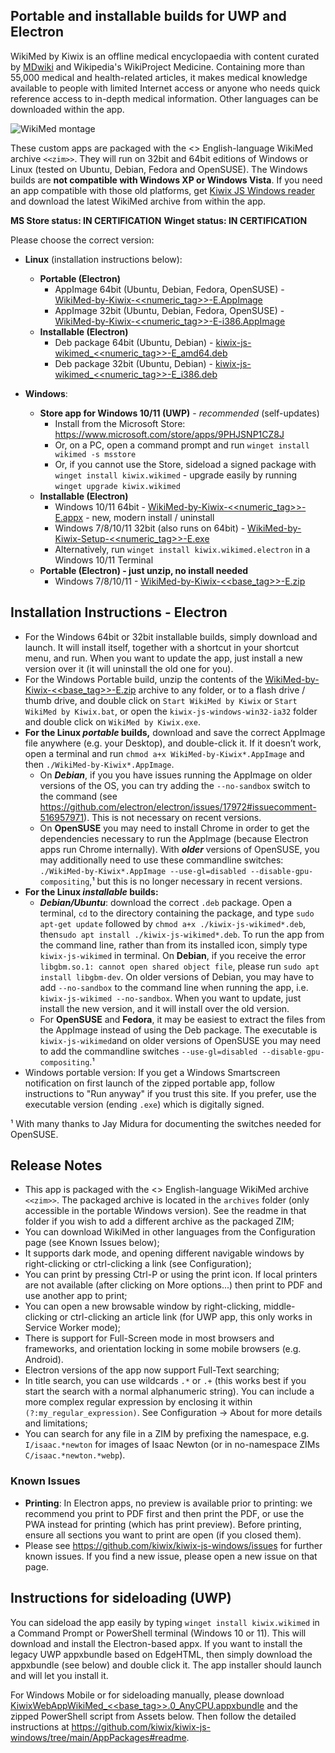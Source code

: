 ## Portable and installable builds for UWP and Electron

WikiMed by Kiwix is an offline medical encyclopaedia with content curated by [MDwiki](https://mdwiki.org/) and Wikipedia's WikiProject Medicine. Containing more than 55,000 medical and health-related articles, it makes medical knowledge available to people with limited Internet access or anyone who needs quick reference access to in-depth medical information. Other languages can be downloaded within the app.

![WikiMed montage](https://user-images.githubusercontent.com/4304337/182706203-eca53649-8dea-44b9-ac4a-b08cc05c4252.png)

These custom apps are packaged with the <<date>> English-language WikiMed archive `<<zim>>`. They will run on 32bit and 64bit editions of Windows or Linux (tested on Ubuntu, Debian, Fedora and OpenSUSE). The Windows builds are **not compatible with Windows XP or Windows Vista**. If you need an app compatible with those old platforms, get [Kiwix JS Windows reader](https://kiwix.github.io/kiwix-js-windows/kiwix-js-nwjs.html) and download the latest WikiMed archive from within the app.

**MS Store status: IN CERTIFICATION**
**Winget status: IN CERTIFICATION**

Please choose the correct version:

* **Linux** (installation instructions below):
  - **Portable (Electron)**
    + AppImage 64bit (Ubuntu, Debian, Fedora, OpenSUSE) - [WikiMed-by-Kiwix-<<numeric_tag>>-E.AppImage](https://github.com/kiwix/kiwix-js-windows/releases/download/v<<base_tag>>-WikiMed/WikiMed-by-Kiwix-<<numeric_tag>>-E.AppImage)
    + AppImage 32bit (Ubuntu, Debian, Fedora, OpenSUSE) - [WikiMed-by-Kiwix-<<numeric_tag>>-E-i386.AppImage](https://github.com/kiwix/kiwix-js-windows/releases/download/v<<base_tag>>-WikiMed/WikiMed-by-Kiwix-<<numeric_tag>>-E-i386.AppImage)
  - **Installable (Electron)**
    + Deb package 64bit (Ubuntu, Debian) - [kiwix-js-wikimed_<<numeric_tag>>-E_amd64.deb](https://github.com/kiwix/kiwix-js-windows/releases/download/v<<base_tag>>-WikiMed/kiwix-js-wikimed_<<numeric_tag>>-E_amd64.deb)
    + Deb package 32bit (Ubuntu, Debian) - [kiwix-js-wikimed_<<numeric_tag>>-E_i386.deb](https://github.com/kiwix/kiwix-js-windows/releases/download/v<<base_tag>>-WikiMed/kiwix-js-wikimed_<<numeric_tag>>-E_i386.deb)

* **Windows**:
  - **Store app for Windows 10/11 (UWP)** - _recommended_ (self-updates)
    + Install from the Microsoft Store: https://www.microsoft.com/store/apps/9PHJSNP1CZ8J
    + Or, on a PC, open a command prompt and run `winget install wikimed -s msstore`
    + Or, if you cannot use the Store, sideload a signed package with `winget install kiwix.wikimed` - upgrade easily by running `winget upgrade kiwix.wikimed`
  - **Installable (Electron)**
    + Windows 10/11 64bit - [WikiMed-by-Kiwix-<<numeric_tag>>-E.appx](https://github.com/kiwix/kiwix-js-windows/releases/download/v<<base_tag>>-WikiMed/WikiMed-by-Kiwix-<<numeric_tag>>-E.appx) - new, modern install / uninstall
    + Windows 7/8/10/11 32bit (also runs on 64bit) - [WikiMed-by-Kiwix-Setup-<<numeric_tag>>-E.exe](https://github.com/kiwix/kiwix-js-windows/releases/download/v<<base_tag>>-WikiMed/WikiMed-by-Kiwix-Setup-<<numeric_tag>>-E.exe)
    + Alternatively, run `winget install kiwix.wikimed.electron` in a Windows 10/11 Terminal
  - **Portable (Electron) - just unzip, no install needed**
    + Windows 7/8/10/11 - [WikiMed-by-Kiwix-<<base_tag>>-E.zip](https://github.com/kiwix/kiwix-js-windows/releases/download/v<<base_tag>>-WikiMed/WikiMed-by-Kiwix-<<base_tag>>-E.zip)

## Installation Instructions - Electron

* For the Windows 64bit or 32bit installable builds, simply download and launch. It will install itself, together with a shortcut in your shortcut menu, and run. When you want to update the app, just install a new version over it (it will uninstall the old one for you).
* For the Windows Portable build, unzip the contents of the [WikiMed-by-Kiwix-<<base_tag>>-E.zip](https://github.com/kiwix/kiwix-js-windows/releases/download/v<<base_tag>>-WikiMed/WikiMed-by-Kiwix-<<base_tag>>-E.zip) archive to any folder, or to a flash drive / thumb drive, and double click on `Start WikiMed by Kiwix` or `Start WikiMed by Kiwix.bat`, or open the `kiwix-js-windows-win32-ia32` folder and double click on `WikiMed by Kiwix.exe`.
* **For the Linux _portable_ builds,** download and save the correct AppImage file anywhere (e.g. your Desktop), and double-click it. If it doesn’t work, open a terminal and run `chmod a+x WikiMed-by-Kiwix*.AppImage` and then `./WikiMed-by-Kiwix*.AppImage`.
  + On **_Debian_**, if you you have issues running the AppImage on older versions of the OS, you can try adding the `--no-sandbox` switch to the command (see https://github.com/electron/electron/issues/17972#issuecomment-516957971). This is not necessary on recent versions.
  + On **OpenSUSE** you may need to install Chrome in order to get the dependencies necessary to run the AppImage (because Electron apps run Chrome internally). With **_older_** versions of OpenSUSE, you may additionally need to use these commandline switches: `./WikiMed-by-Kiwix*.AppImage --use-gl=disabled --disable-gpu-compositing`,¹ but this is no longer necessary in recent versions.
* **For the Linux _installable_ builds:**
  + **_Debian/Ubuntu_**: download the correct `.deb` package. Open a terminal, `cd` to the directory containing the package, and type `sudo apt-get update` followed by `chmod a+x ./kiwix-js-wikimed*.deb`, then`sudo apt install ./kiwix-js-wikimed*.deb`. To run the app from the command line, rather than from its installed icon, simply type `kiwix-js-wikimed` in terminal. On **Debian**, if you receive the error `libgbm.so.1: cannot open shared object file`, please run `sudo apt install libgbm-dev`. On older versions of Debian, you may have to add `--no-sandbox` to the command line when running the app, i.e. `kiwix-js-wikimed --no-sandbox`. When you want to update, just install the new version, and it will install over the old version.
  + For **OpenSUSE** and **Fedora**, it may be easiest to extract the files from the AppImage instead of using the Deb package. The executable is `kiwix-js-wikimed`and on older versions of OpenSUSE you may need to add the commandline switches `--use-gl=disabled --disable-gpu-compositing`.¹
* Windows portable version: If you get a Windows Smartscreen notification on first launch of the zipped portable app, follow instructions to "Run anyway" if you trust this site. If you prefer, use the executable version (ending `.exe`) which is digitally signed.

¹ With many thanks to Jay Midura for documenting the switches needed for OpenSUSE.

## Release Notes

* This app is packaged with the <<date>> English-language WikiMed archive `<<zim>>`. The packaged archive is located in the `archives` folder (only accessible in the portable Windows version). See the readme in that folder if you wish to add a different archive as the packaged ZIM;
* You can download WikiMed in other languages from the Configuration page (see Known Issues below);
* It supports dark mode, and opening different navigable windows by right-clicking or ctrl-clicking a link (see Configuration);
* You can print by pressing Ctrl-P or using the print icon. If local printers are not available (after clicking on More options...) then print to PDF and use another app to print;
* You can open a new browsable window by right-clicking, middle-clicking or ctrl-clicking an article link (for UWP app, this only works in Service Worker mode);
* There is support for Full-Screen mode in most browsers and frameworks, and orientation locking in some mobile browsers (e.g. Android).
* Electron versions of the app now support Full-Text searching;
* In title search, you can use wildcards `.*` or `.+` (this works best if you start the search with a normal alphanumeric string). You can include a more complex regular expression by enclosing it within `(?:my_regular_expression)`. See Configuration -> About for more details and limitations;
* You can search for any file in a ZIM by prefixing the namespace, e.g. `I/isaac.*newton` for images of Isaac Newton (or in no-namespace ZIMs `C/isaac.*newton.*webp`).

### Known Issues

* **Printing**: In Electron apps, no preview is available prior to printing: we recommend you print to PDF first and then print the PDF, or use the PWA instead for printing (which has print preview). Before printing, ensure all sections you want to print are open (if you closed them).
* Please see https://github.com/kiwix/kiwix-js-windows/issues for further known issues. If you find a new issue, please open a new issue on that page.

## Instructions for sideloading (UWP)

You can sideload the app easily by typing `winget install kiwix.wikimed` in a Command Prompt or PowerShell terminal (Windows 10 or 11). This will download and install the Electron-based appx. If you want to install the legacy UWP appxbundle based on EdgeHTML, then simply download the appxbundle (see below) and double click it. The app installer should launch and will let you install it.

For Windows Mobile or for sideloading manually, please download [KiwixWebAppWikiMed_<<base_tag>>.0_AnyCPU.appxbundle](https://github.com/kiwix/kiwix-js-windows/releases/download/v<<base_tag>>-WikiMed/KiwixWebAppWikiMed_<<base_tag>>.0_AnyCPU.appxbundle) and the zipped PowerShell script from Assets below. Then follow the detailed instructions at https://github.com/kiwix/kiwix-js-windows/tree/main/AppPackages#readme.
